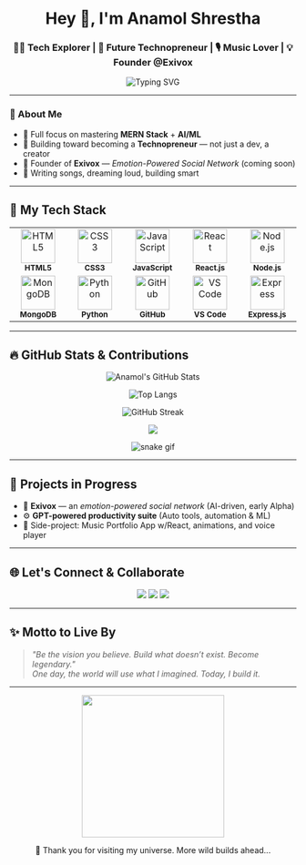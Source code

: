 <!-- anamolshrestha-41 | GitHub README.md -->

<h1 align="center">Hey 👋, I'm Anamol Shrestha</h1>
<h3 align="center">👨‍💻 Tech Explorer | 🚀 Future Technopreneur | 🎙️ Music Lover | 💡 Founder @Exivox</h3>

<p align="center">
  <img src="https://readme-typing-svg.herokuapp.com/?font=Fira+Code&size=22&pause=1000&color=22F7EB&center=true&vCenter=true&width=440&lines=Dreaming+Big+%7C+Building+Bigger...;Coding+My+Way+to+Innovation;Future+Founder+%40+Exivox+%F0%9F%9A%80;Turning+Emotions+into+Products" alt="Typing SVG" />
</p>

---

### 🧠 About Me
- 🌱 Full focus on mastering **MERN Stack** + **AI/ML**
- 🧩 Building toward becoming a **Technopreneur** — not just a dev, a creator
- 🚀 Founder of **Exivox** — *Emotion-Powered Social Network* (coming soon)
- 🎵 Writing songs, dreaming loud, building smart

---

## 💎 My Tech Stack

<div align="center">

<table>
<tr>
<td align="center" width="130">
  <img src="https://cdn.jsdelivr.net/gh/devicons/devicon/icons/html5/html5-original.svg" width="60" height="60" alt="HTML5"/><br><sub><b>HTML5</b></sub>
</td>
<td align="center" width="130">
  <img src="https://cdn.jsdelivr.net/gh/devicons/devicon/icons/css3/css3-original.svg" width="60" height="60" alt="CSS3"/><br><sub><b>CSS3</b></sub>
</td>
<td align="center" width="130">
  <img src="https://cdn.jsdelivr.net/gh/devicons/devicon/icons/javascript/javascript-original.svg" width="60" height="60" alt="JavaScript"/><br><sub><b>JavaScript</b></sub>
</td>
<td align="center" width="130">
  <img src="https://cdn.jsdelivr.net/gh/devicons/devicon/icons/react/react-original.svg" width="60" height="60" alt="React"/><br><sub><b>React.js</b></sub>
</td>
<td align="center" width="130">
  <img src="https://cdn.jsdelivr.net/gh/devicons/devicon/icons/nodejs/nodejs-original.svg" width="60" height="60" alt="Node.js"/><br><sub><b>Node.js</b></sub>
</td>
</tr>
<tr>
<td align="center" width="130">
  <img src="https://cdn.jsdelivr.net/gh/devicons/devicon/icons/mongodb/mongodb-original.svg" width="60" height="60" alt="MongoDB"/><br><sub><b>MongoDB</b></sub>
</td>
<td align="center" width="130">
  <img src="https://cdn.jsdelivr.net/gh/devicons/devicon/icons/python/python-original.svg" width="60" height="60" alt="Python"/><br><sub><b>Python</b></sub>
</td>
<td align="center" width="130">
  <img src="https://cdn.jsdelivr.net/gh/devicons/devicon/icons/github/github-original.svg" width="60" height="60" alt="GitHub"/><br><sub><b>GitHub</b></sub>
</td>
<td align="center" width="130">
  <img src="https://cdn.jsdelivr.net/gh/devicons/devicon/icons/vscode/vscode-original.svg" width="60" height="60" alt="VS Code"/><br><sub><b>VS Code</b></sub>
</td>
<td align="center" width="130">
  <img src="https://cdn.jsdelivr.net/gh/devicons/devicon/icons/express/express-original.svg" width="60" height="60" alt="Express"/><br><sub><b>Express.js</b></sub>
</td>
</tr>
</table>

</div>

---

## 🔥 GitHub Stats & Contributions

<div align="center">

![Anamol's GitHub Stats](https://github-readme-stats.vercel.app/api?username=anamolshrestha-41&show_icons=true&theme=tokyonight&count_private=true&border_radius=10)

![Top Langs](https://github-readme-stats.vercel.app/api/top-langs/?username=anamolshrestha-41&layout=compact&theme=tokyonight&border_radius=10&langs_count=8&exclude_repo=Python-Tutorials,Colab-Notebooks)

![GitHub Streak](https://streak-stats.demolab.com/?user=anamolshrestha-41&theme=highcontrast&hide_border=true)

<img src="https://github-profile-trophy.vercel.app/?username=anamolshrestha-41&theme=gruvbox&no-frame=true&margin-w=10" />

![snake gif](https://raw.githubusercontent.com/anamolshrestha-41/anamolshrestha-41/output/github-contribution-grid-snake.svg)

</div>

---

## 🚀 Projects in Progress

- 🧠 **Exivox** — an *emotion-powered social network* (AI-driven, early Alpha)
- ⚙️ **GPT-powered productivity suite** (Auto tools, automation & ML)
- 🎵 Side-project: Music Portfolio App w/React, animations, and voice player

---

## 🌐 Let's Connect & Collaborate
<p align="center">
  <a href="https://twitter.com/anamolshrestha_1" target="_blank"><img src="https://img.shields.io/badge/X-000000?style=for-the-badge&logo=twitter&logoColor=white" /></a>
  <a href="https://linkedin.com/in/anamolshrestha" target="_blank"><img src="https://img.shields.io/badge/LinkedIn-0A66C2?style=for-the-badge&logo=linkedin&logoColor=white" /></a>
  <a href="mailto:anamolofficial01@gmail.com" target="_blank"><img src="https://img.shields.io/badge/Gmail-D14836?style=for-the-badge&logo=gmail&logoColor=white" /></a>
</p>

---

## ✨ Motto to Live By

> _"Be the vision you believe. Build what doesn’t exist. Become legendary."_  
> _One day, the world will use what I imagined. Today, I build it._

---

<p align="center"><img src="https://media.giphy.com/media/UqZ2zObLFyzfi/giphy.gif" width="250" /></p>

<p align="center">🚀 Thank you for visiting my universe. More wild builds ahead...</p>

